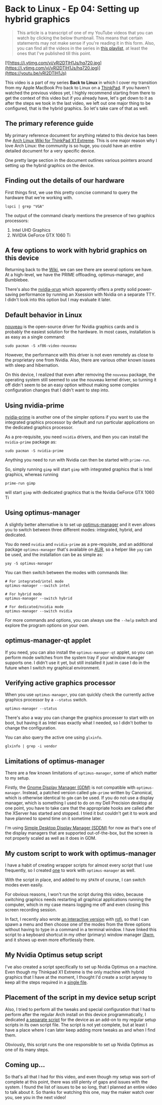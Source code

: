 # Back to Linux - Ep 04: Setting up hybrid graphics

> This article is a transcript of one of my YouTube videos that you can watch by clicking the below thumbnail. This means that certain statements may not make sense if you're reading it in this form. Also, you can find all the videos in the series in [this playlist](https://www.youtube.com/playlist?list=PLe6BbPAW-Wxgz5Jly855Aw3qWRiWqTXHO), at least the ones that I've published till this point.

[![https://i.ytimg.com/vi/vRl2DTlH1Js/hq720.jpg](https://i.ytimg.com/vi/vRl2DTlH1Js/hq720.jpg)](https://youtu.be/vRl2DTlH1Js)

This video is a part of my series **Back to Linux** in which I cover my transition from my Apple MacBook Pro back to Linux on a [ThinkPad](https://www.lenovo.com/us/en/laptops/thinkpad/thinkpad-x1/ThinkPad-X1-Extreme-Gen-3/p/20TKCTO1WWENUS0). If you haven't watched the previous videos yet, I highly recommend starting from there to get the context of this video but if you already have, let's get down to it as after the steps we took in the last video, we left out one major thing to be configured, that is the hybrid graphics. So let's take care of that as well.

## The primary reference guide

My primary reference document for anything related to this device has been the [Arch Linux Wiki for ThinkPad X1 Extreme](https://wiki.archlinux.org/index.php/Lenovo_ThinkPad_X1_Extreme). This is one major reason why I love Arch Linux: the community is so huge, you could have an entire detailed document for a very specific device.

One pretty large section in the document outlines various pointers around setting up the hybrid graphics on the device.

## Finding out the details of our hardware

First things first, we use this pretty concise command to query the hardware that we're working with.

    lspci | grep "VGA"

The output of the command clearly mentions the presence of two graphics processors:

1. Intel UHD Graphics
2. NVIDIA GeForce GTX 1060 Ti

## A few options to work with hybrid graphics on this device

Returning back to the [Wiki](https://wiki.archlinux.org/index.php/Lenovo_ThinkPad_X1_Extreme#Hybrid_graphics), we can see there are several options we have. At a high-level, we have the PRIME offloading, optimus-manager, and Bumblebee.

There's also the [nvidia-xrun](https://wiki.archlinux.org/index.php/Nvidia-xrun) which apparently offers a pretty solid power-saving performance by running an Xsession with Nvidia on a separate TTY. I didn't look into this option but I may evaluate it later.

## Default behavior in Linux

[nouveau](https://wiki.archlinux.org/index.php/Nouveau) is the open-source driver for Nvidia graphics cards and is probably the easiest solution for the hardware. In most cases, installation is as easy as a single command:

    sudo pacman -S xf86-video-nouveau

However, the performance with this driver is not even remotely as close to the proprietary one from Nvidia. Also, there are various other known issues with sleep and hibernation.

On this device, I realized that even after removing the `nouveau` package, the operating system still seemed to use the nouveau kernel driver, so turning it off didn't seem to be an easy option without making some complex configuration changes that I didn't want to step into.

## Using nvidia-prime

[nvidia-prime](https://wiki.archlinux.org/index.php/PRIME) is another one of the simpler options if you want to use the integrated graphics processor by default and run particular applications on the dedicated graphics processor.

As a pre-requisite, you need `nvidia` drivers, and then you can install the `nvidia-prime` package as:

    sudo pacman -S nvidia-prime

Anything you need to run with Nvidia can then be started with `prime-run`.

So, simply running `gimp` will start `gimp` with integrated graphics that is Intel graphics, whereas running

    prime-run gimp

will start `gimp` with dedicated graphics that is the Nvidia GeForce GTX 1060 Ti

## Using optimus-manager

A slightly better alternative is to set up [optimus-manager](https://github.com/Askannz/optimus-manager) and it even allows you to switch between three different modes: integrated, hybrid, and dedicated.

You do need `nvidia` and `nvidia-prime` as a pre-requisite, and an additional package `optimus-manager` that's available on [AUR](https://aur.archlinux.org), so a helper like `yay` can be used, and the installation can be as simple as:

    yay -S optimus-manager

You can then switch between the modes with commands like:

    # For integrated/intel mode
    optimus-manager --switch intel

    # For hybrid mode
    optimus-manager --switch hybrid

    # For dedicated/nvidia mode
    optimus-manager --switch nvidia

For more commands and options, you can always use the `--help` switch and explore the program options on your own.

## optimus-manager-qt applet

If you need, you can also install the `optimus-manager-qt` applet, so you can perform mode switches from the system tray if your window manager supports one. I didn't use it yet, but still installed it just in case I do in the future when I switch my graphical environment.

## Verifying active graphics processor

When you use `optimus-manager`, you can quickly check the currently active graphics processor by a `--status` switch.

    optimus-manager --status

There's also a way you can change the graphics processer to start with on boot, but having it as Intel was exactly what I needed, so I didn't bother to change the configuration.

You can also query the active one using `glxinfo`.

    glxinfo | grep -i vendor

## Limitations of optimus-manager

There are a few known limitations of `optimus-manager`, some of which matter to my setup.

Firstly, the [Gnome Display Manager (GDM)](https://en.wikipedia.org/wiki/GNOME_Display_Manager) is not compatible with `optimus-manager`. Instead, a patched version called `gdm-prime` written by Canonical, which is otherwise identical to `gdm` can be used. If you do not use a display manager, which is something I used to do on my Dell Precision desktop at one point, you have to take care that the appropriate hooks are called after the XServer has started and stopped. I tried it but couldn't get it to work and have planned to spend time on it sometime later.

I'm using [Simple Desktop Display Manager (SDDM)](https://wiki.archlinux.org/index.php/SDDM) for now as that's one of the display managers that are supported out-of-the-box, but the screen is not properly scaled as well as it does in GDM.

## My custom script to work with optimus-manager

I have a habit of creating wrapper scripts for almost every script that I use frequently, so I created [one](https://github.com/myTerminal/dotfiles/blob/master/.scripts/linux/mt-gpu-switch) to work with `optimus-manager` as well.

With the script in place, and added to my `$PATH` of course, I can switch modes even easily.

For obvious reasons, I won't run the script during this video, because switching graphics needs restarting all graphical applications running the computer, which in my case means logging me off and even closing this screen recording session.

In fact, I recently also wrote [an interactive version](https://github.com/myTerminal/dotfiles/blob/master/.scripts/linux/mt-gpu-switch-interactive) with [rofi](https://github.com/davatorium/rofi), so that I can spawn a menu and then choose one of the modes from the three options without having to type in a command in a terminal window. I have linked this script to a keyboard shortcut in my other (primary) window manager [i3wm](https://i3wm.org), and it shows up even more effortlessly there.

## My Nvidia Optimus setup script

I've also created a script specifically to set up Nvidia Optimus on a machine. Even though my Thinkpad X1 Extreme is the only machine with hybrid graphics that I have at the moment, I thought I'd create a script anyway to keep all the steps required in a [single file](https://github.com/myTerminal/dotfiles/blob/master/.scripts/linux/mt-nvidia-optimus-setup).

## Placement of the script in my device setup script

Also, I tried to perform all the tweaks and special configuration that I had to perform after the regular Arch install on this device programmatically, I dedicated [a separate script](https://github.com/myTerminal/dotfiles/blob/master/.scripts/linux/mt-excelsior-setup) for the device as an add-on to my regular setup scripts in its own script file. The script is not yet complete, but at least I have a place where I can later keep adding more tweaks as and when I find them.

Obviously, this script runs the one responsible to set up Nvidia Optimus as one of its many steps.

## Coming up...

So that's all that I had for this video, and even though my setup was sort-of complete at this point, there was still plenty of gaps and issues with the system. I found the list of issues to be so long, that I planned an entire video to talk about it. So thanks for watching this one, may the maker watch over you, see you in the next video!

